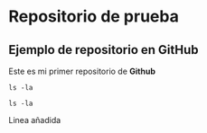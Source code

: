 # Repositorio de prueba
## Ejemplo de repositorio en GitHub
Este es mi primer repositorio de **Github**

	ls -la

`ls -la`

Linea añadida
